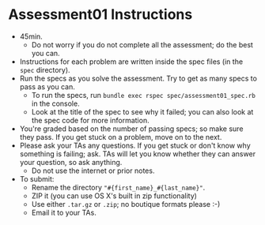 # Assessment01 Instructions

* 45min.
    * Do not worry if you do not complete all the assessment; do the
      best you can.
* Instructions for each problem are written inside the spec files (in
  the `spec` directory).
* Run the specs as you solve the assessment. Try to get as many specs
  to pass as you can.
    * To run the specs, run `bundle exec rspec spec/assessment01_spec.rb` in the
      console.
    * Look at the title of the spec to see why it failed; you can also
      look at the spec code for more information.
* You're graded based on the number of passing specs; so make sure
  they pass. If you get stuck on a problem, move on to the next.
* Please ask your TAs any questions. If you get stuck or don't know
  why something is failing; ask. TAs will let you know whether they
  can answer your question, so ask anything.
    * Do not use the internet or prior notes.
* To submit:
    * Rename the directory `"#{first_name}_#{last_name}"`.
    * ZIP it (you can use OS X's built in zip functionality)
    * Use either `.tar.gz` or `.zip`; no boutique formats please :-)
    * Email it to your TAs.
